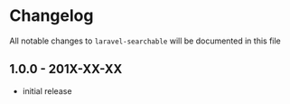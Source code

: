 # Changelog

All notable changes to `laravel-searchable` will be documented in this file

## 1.0.0 - 201X-XX-XX

- initial release
